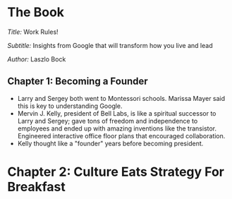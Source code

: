 # The Book

*Title:* Work Rules!

*Subtitle:* Insights from Google that will transform how you live and lead

*Author:* Laszlo Bock

## Chapter 1: Becoming a Founder

- Larry and Sergey both went to Montessori schools. Marissa Mayer said this is key to understanding Google.
- Mervin J. Kelly, president of Bell Labs, is like a spiritual successor to Larry and Sergey; gave tons of freedom and independence to employees and ended up with amazing inventions like the transistor. Engineered interactive office floor plans that encouraged collaboration.
- Kelly thought like a "founder" years before becoming president.

# Chapter 2: Culture Eats Strategy For Breakfast
